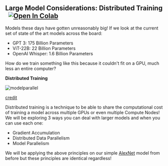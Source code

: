 ## Large Model Considerations: Distributed Training &nbsp; [![Open In Colab](https://colab.research.google.com/assets/colab-badge.svg)](https://colab.research.google.com/drive/1cyxgaWonj-FrfEbZvTwAVepkZhaF_sda?usp=sharing)

Models these days have gotten unreasonably big! If we look at the current set of state of the art models across the board:
- GPT 3: 175 Billion Parameters
- ViT-22B: 22 Billion Parameters
- OpenAI Whisper: 1.6 Billion Parameters

How do we train something like this because it couldn't fit on a GPU, much less an entire computer?

**Distributed Training**

![modelparallel](https://fairscale.readthedocs.io/en/latest/_images/pipe.png)

[credit](https://fairscale.readthedocs.io/en/latest/deep_dive/pipeline_parallelism.html)

Distributed training is a technique to be able to share the computational cost of training a model 
across multiple GPUs or even multiple Compute Nodes! We will be exploring 3 ways you can deal with larger
models and when you can use each one:

- Gradient Accumulation
- Distributed Data Parallelism
- Model Parallelism

We will be applying the above principles on our simple [AlexNet](../PyTorch%20for%20Computer%20Vision/Intro%20to%20Vision) model 
from before but these principles are identical regardless!